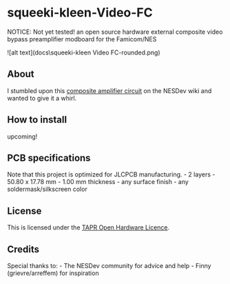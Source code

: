 # squeeki-kleen-Video-FC

NOTICE: Not yet tested!
an open source hardware external composite video bypass preamplifier modboard for the Famicom/NES

![alt text](docs\squeeki-kleen Video FC-rounded.png)


## About
I stumbled upon this [composite amplifier circuit](https://www.nesdev.org/wiki/PPU_pinout#Composite_Video_Output) on the NESDev wiki and wanted to give it a whirl.

## How to install

upcoming!

## PCB specifications

Note that this project is optimized for JLCPCB manufacturing.
	- 2 layers
	- 50.80 x 17.78 mm
	- 1.00 mm thickness
	- any surface finish
	- any soldermask/silkscreen color
	

## License

This is licensed under the [TAPR Open Hardware Licence](https://tapr.org/the-tapr-open-hardware-license/).

## Credits

Special thanks to:
	- The NESDev community for advice and help
	- Finny (grievre/arreffem) for inspiration

